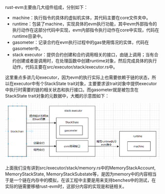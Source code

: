 
rust-evm主要由几大组件组成，分别如下：
- machine：执行指令的具体的虚拟机实体，其代码主要在core文件夹中。
- runtime：包装了machine，实现具体的evm执行功能，其中evm外部指令的执行动作在这部分代码中实现，evm内部指令执行动作在core中实现，代码在runtime目录中。
- gasometer：记录合约在evm执行过程中的gas使用情况的实体，代码在gasometer中。
- stack executor：提供合约创建和合约调用相关的接口，由链上调用；当有合约创建或者是调用时，在处理函数中创建runtime对象，然后完成具体的执行动作，代码主要在src/executor/stack/executor.rs中。

这里重点多讲几句executor，因为evm的执行实际上也需要依赖于链的状态，所以在executor中有个StackState trait对象，主要要求该trait对象中提供executor中执行时需要的链的相关状态和执行接口。而gasometer就是被包含在StackState trait对象的元数据中，大概的示意图如下：

![示意图](assets/整体执行.png)


上面我们没有讲到src/executor/stack/memory.rs中的MemoryStackAccount, MemoryStackState, MemoryStackSubstate等，是因为memory中的内容相当于是一个链在内存中的模拟，在该工程中主要是用来支持benches中的测试，在实际的链需要移植rust-evm时，这部分内容的实现是和链相关。


